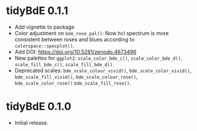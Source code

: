 # tidyBdE 0.1.1

-   Add vignette to package
-   Color adjustment on `bde_rose_pal()`: Now hcl spectrum is more consistent between roses and blues according to `colorspace::specplot()`.
-   Add DOI: <https://doi.org/10.5281/zenodo.4673496>
-   New palettes for `ggplot2`: `scale_color_bde_c()`, `scale_color_bde_d()`, `scale_fill_bde_c()`, `scale_fill_bde_d()`.
-   Deprecated scales: `bde_scale_colour_vivid()`, `bde_scale_color_vivid()`, `bde_scale_fill_vivid()`, `bde_scale_colour_rose()`, `bde_scale_color_rose()` `bde_scale_fill_rose()`.

# tidyBdE 0.1.0

-   Initial release.
